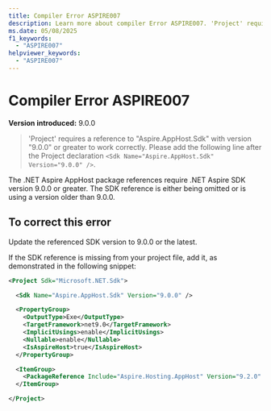 ```yaml
---
title: Compiler Error ASPIRE007
description: Learn more about compiler Error ASPIRE007. 'Project' requires a reference to "Aspire.AppHost.Sdk" with version "9.0.0" or greater to work correctly.
ms.date: 05/08/2025
f1_keywords:
  - "ASPIRE007"
helpviewer_keywords:
  - "ASPIRE007"
---
```


# Compiler Error ASPIRE007

**Version introduced:** 9.0.0

> 'Project' requires a reference to "Aspire.AppHost.Sdk" with version "9.0.0" or greater to work correctly. Please add the following line after the Project declaration `<Sdk Name="Aspire.AppHost.Sdk" Version="9.0.0" />`.

The .NET Aspire AppHost package references require .NET Aspire SDK version 9.0.0 or greater. The SDK reference is either being omitted or is using a version older than 9.0.0.

## To correct this error

Update the referenced SDK version to 9.0.0 or the latest.

If the SDK reference is missing from your project file, add it, as demonstrated in the following snippet:

```xml
<Project Sdk="Microsoft.NET.Sdk">

  <Sdk Name="Aspire.AppHost.Sdk" Version="9.0.0" />

  <PropertyGroup>
    <OutputType>Exe</OutputType>
    <TargetFramework>net9.0</TargetFramework>
    <ImplicitUsings>enable</ImplicitUsings>
    <Nullable>enable</Nullable>
    <IsAspireHost>true</IsAspireHost>
  </PropertyGroup>

  <ItemGroup>
    <PackageReference Include="Aspire.Hosting.AppHost" Version="9.2.0" />
  </ItemGroup>

</Project>
```
